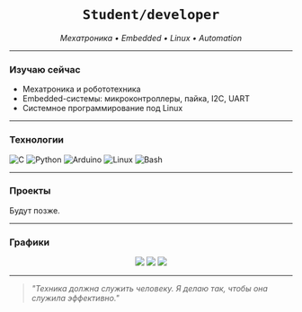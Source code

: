 <h1 align="center"><code>Student/developer</code></h1>
<p align="center"><i>Мехатроника • Embedded • Linux • Automation</i></p>

---


### Изучаю сейчас

- Мехатроника и робототехника
- Embedded-системы: микроконтроллеры, пайка, I2C, UART
- Системное программирование под Linux

---

### Технологии

![C](https://img.shields.io/badge/C-283593?style=for-the-badge&logo=c&logoColor=white)
![Python](https://img.shields.io/badge/Python-1565C0?style=for-the-badge&logo=python&logoColor=white)
![Arduino](https://img.shields.io/badge/Arduino-00BCD4?style=for-the-badge&logo=arduino&logoColor=white)
![Linux](https://img.shields.io/badge/Linux-000000?style=for-the-badge&logo=linux&logoColor=white)
![Bash](https://img.shields.io/badge/Bash-546E7A?style=for-the-badge&logo=gnu-bash&logoColor=white)

---

### Проекты

Будут позже.

---

### Графики

<p align="center">
  <img src="https://github-readme-stats.vercel.app/api?username=Stanislao&show_icons=true&theme=gruvbox" />
  <img src="https://github-readme-stats.vercel.app/api/top-langs/?username=Stanislao&layout=compact&theme=gruvbox" />
  <img src="https://github-readme-activity-graph.vercel.app/graph?username=Stanislao&theme=gruvbox" />
</p>

---

> *"Техника должна служить человеку. Я делаю так, чтобы она служила эффективно."*

